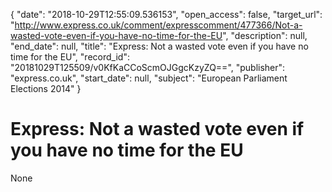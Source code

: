 {
  "date": "2018-10-29T12:55:09.536153", 
  "open_access": false, 
  "target_url": "http://www.express.co.uk/comment/expresscomment/477366/Not-a-wasted-vote-even-if-you-have-no-time-for-the-EU", 
  "description": null, 
  "end_date": null, 
  "title": "Express: Not a wasted vote even if you have no time for the EU", 
  "record_id": "20181029T125509/v0KfKaCCoScmOJGgcKzyZQ==", 
  "publisher": "express.co.uk", 
  "start_date": null, 
  "subject": "European Parliament Elections 2014"
}

# Express: Not a wasted vote even if you have no time for the EU

None